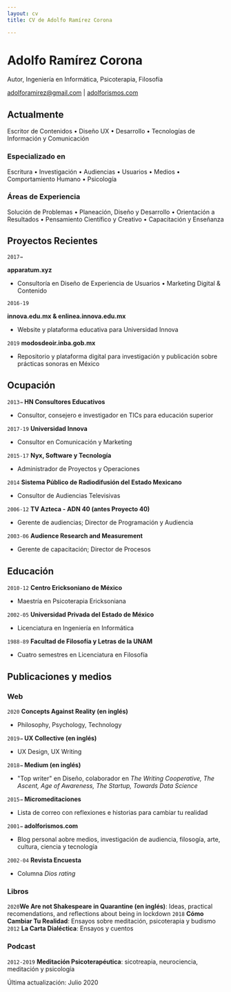 ```yaml
---
layout: cv
title: CV de Adolfo Ramírez Corona

---
```

# Adolfo Ramírez Corona

Autor, Ingeniería en Informática, Psicoterapia, Filosofía

<div id="webaddress">
<a href="adolforamirez@gmail.com">adolforamirez@gmail.com</a>
| <a href="https://adolforismos.com">adolforismos.com</a>
</div>

## Actualmente

Escritor de Contenidos • Diseño UX • Desarrollo • Tecnologías de Información y Comunicación

### Especializado en

Escritura • Investigación • Audiencias • Usuarios • Medios • Comportamiento Humano • Psicología

### Áreas de Experiencia

Solución de Problemas • Planeación, Diseño y Desarrollo • Orientación a Resultados • Pensamiento Científico y Creativo • Capacitación y Enseñanza

## Proyectos Recientes

`2017→`

**apparatum.xyz**

* Consultoría en Diseño de Experiencia de Usuarios • Marketing Digital & Contenido

`2016-19`

**innova.edu.mx & enlinea.innova.edu.mx**

* Website y plataforma educativa para Universidad Innova

`2019` **modosdeoir.inba.gob.mx**

* Repositorio y plataforma digital para investigación y publicación sobre prácticas sonoras en México

## Ocupación

`2013→` **HN Consultores Educativos**

* Consultor, consejero e investigador en TICs para educación superior

`2017-19` **Universidad Innova**

* Consultor en Comunicación y Marketing

`2015-17` **Nyx, Software y Tecnología**

* Administrador de Proyectos y Operaciones

`2014` **Sistema Público de Radiodifusión del Estado Mexicano**

* Consultor de Audiencias Televisivas

`2006-12` **TV Azteca - ADN 40 (antes Proyecto 40)**

* Gerente de audiencias; Director de Programación y Audiencia

`2003-06` **Audience Research and Measurement** 

* Gerente de capacitación; Director de Procesos

## Educación

`2010-12` **Centro Ericksoniano de México**

* Maestría en Psicoterapia Ericksoniana

`2002-05` **Universidad Privada del Estado de México**

* Licenciatura en Ingeniería en Informática

`1988-89` **Facultad de Filosofía y Letras de la UNAM**

* Cuatro semestres en Licenciatura en Filosofía

## Publicaciones y medios

### Web

`2020` **Concepts Against Reality (en inglés)**

* Philosophy, Psychology, Technology

`2019→` **UX Collective (en inglés)**

* UX Design, UX Writing

`2018→` **Medium (en inglés)**

* "Top writer" en Diseño, colaborador en _The Writing Cooperative, The Ascent, Age of Awareness, The Startup, Towards Data Science_

`2015→` **Micromeditaciones**

* Lista de correo con reflexiones e historias para cambiar tu realidad

`2001→` **adolforismos.com**

* Blog personal aobre medios, investigación de audiencia, filosogía, arte, cultura, ciencia y tecnología

`2002-04` **Revista Encuesta**

* Columna _Dios rating_

### Libros

`2020`**We Are not Shakespeare in Quarantine (en inglés)**: Ideas, practical recomendations, and reflections about being in lockdown
`2018` **Cómo Cambiar Tu Realidad**: Ensayos sobre meditación, psicoterapia y budismo
`2012` **La Carta Dialéctica**: Ensayos y cuentos

### Podcast

`2012-2019` **Meditación Psicoterapéutica**: sicotreapia, neurociencia, meditación y psicología

<!-- ### Footer -->
<div id="webaddress">
Última actualización: Julio 2020

</div>
